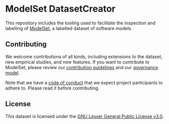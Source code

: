 
# ModelSet DatasetCreator

This repository includes the tooling used to facilitate the inspection and labelling of [ModelSet](https://github.com/modelset/modelset-dataset), a labelled dataset of software models.

## Contributing

We welcome contributions of all kinds, including extensions to the dataset, new empirical studies, and new features. If you want to contribute to ModelSet, please review our [contribution guidelines](CONTRIBUTING.md) and our [governance model](GOVERNANCE.md).

Note that we have a [code of conduct](CODE_OF_CONDUCT.md) that we expect project participants to adhere to. Please read it before contributing.

## License

This dataset is licensed under the [GNU Lesser General Public License v3.0](LICENSE.md).